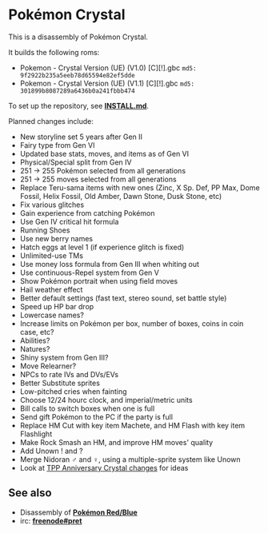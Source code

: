 # Pokémon Crystal

This is a disassembly of Pokémon Crystal.

It builds the following roms:

* Pokemon - Crystal Version (UE) (V1.0) [C][!].gbc `md5: 9f2922b235a5eeb78d65594e82ef5dde`
* Pokemon - Crystal Version (UE) (V1.1) [C][!].gbc `md5: 301899b8087289a6436b0a241fbbb474`

To set up the repository, see [**INSTALL.md**](INSTALL.md).

Planned changes include:

* New storyline set 5 years after Gen II
* Fairy type from Gen VI
* Updated base stats, moves, and items as of Gen VI
* Physical/Special split from Gen IV
* 251 → 255 Pokémon selected from all generations
* 251 → 255 moves selected from all generations
* Replace Teru-sama items with new ones (Zinc, X Sp. Def, PP Max, Dome Fossil, Helix Fossil, Old Amber, Dawn Stone, Dusk Stone, etc)
* Fix various glitches
* Gain experience from catching Pokémon
* Use Gen IV critical hit formula
* Running Shoes
* Use new berry names
* Hatch eggs at level 1 (if experience glitch is fixed)
* Unlimited-use TMs
* Use money loss formula from Gen III when whiting out
* Use continuous-Repel system from Gen V
* Show Pokémon portrait when using field moves
* Hail weather effect
* Better default settings (fast text, stereo sound, set battle style)
* Speed up HP bar drop
* Lowercase names?
* Increase limits on Pokémon per box, number of boxes, coins in coin case, etc?
* Abilities?
* Natures?
* Shiny system from Gen III?
* Move Relearner?
* NPCs to rate IVs and DVs/EVs
* Better Substitute sprites
* Low-pitched cries when fainting
* Choose 12/24 hourc clock, and imperial/metric units
* Bill calls to switch boxes when one is full
* Send gift Pokémon to the PC if the party is full
* Replace HM Cut with key item Machete, and HM Flash with key item Flashlight
* Make Rock Smash an HM, and improve HM moves' quality
* Add Unown ! and ?
* Merge Nidoran ♂ and ♀, using a multiple-sprite system like Unown
* Look at [TPP Anniversary Crystal changes](https://docs.google.com/document/d/1p1Z25Iqp6QQnZ9c2k-b2on9M2ejQLKxKFOjBzT1H-CM/view) for ideas


## See also

* Disassembly of [**Pokémon Red/Blue**][pokered]
* irc: [**freenode#pret**][irc]

[pokered]: https://github.com/iimarckus/pokered
[irc]: https://kiwiirc.com/client/irc.freenode.net/?#pret
